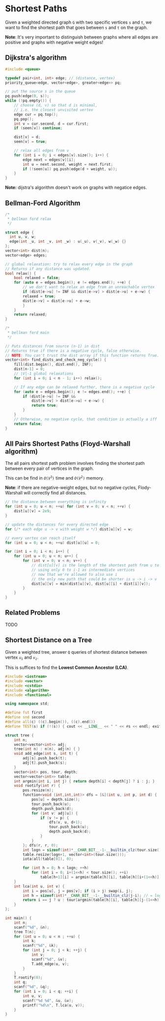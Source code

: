 # Shortest Paths

Given a weighted directed graph `G` with two specific vertices `s` and `t`, we want to find the shortest path that goes between `s` and `t` on the graph.

**Note**: It's very important to distinguish between graphs where all edges are positive and graphs with negative weight edges!

## Dijkstra's algorithm
```cpp
#include <queue>

typedef pair<int, int> edge; // (distance, vertex)
priority_queue<edge, vector<edge>, greater<edge>> pq;

// put the source s in the queue
pq.push(edge(0, s));
while (!pq.empty()) {
    // choose (d, v) so that d is minimal,
    // i.e. the closest unvisited vertex
    edge cur = pq.top();
    pq.pop();
    int v = cur.second, d = cur.first;
    if (seen[v]) continue;

    dist[v] = d;
    seen[v] = true;

    // relax all edges from v
    for (int i = 0; i < edges[v].size(); i++) {
        edge next = edges[v][i];
        int u = next.second, weight = next.first;
        if (!seen[u]) pq.push(edge(d + weight, u));
    }
}
```

**Note:** dijstra's algorithm doesn't work on graphs with negatice edges.

## Bellman-Ford Algorithm

```cpp
/*
 * bellman ford relax
 */

struct edge {
  int u, v, w;
  edge(int _u, int _v, int _w) : u(_u), v(_v), w(_w) {}
};
vector<int> dist(n);
vector<edge> edges;

// global relaxation: try to relax every edge in the graph
// Returns if any distance was updated.
bool relax() {
    bool relaxed = false;
    for (auto e = edges.begin(); e != edges.end(); ++e) {
        // we don't want to relax an edge from an unreachable vertex
        if (dist[e->u] != INF && dist[e->v] > dist[e->u] + e->w) {
        relaxed = true;
        dist[e->v] = dist[e->u] + e->w;
        }
    }
    return relaxed;
}

/*
 * bellman ford main
 */

// Puts distances from source (n-1) in dist
// Returns true if there is a negative cycle, false otherwise.
// NOTE: You can't trust the dist array if this function returns True.
vector<int> find_dists_and_check_neg_cycle() {
    fill(dist.begin(), dist.end(), INF);
    dist[n-1] = 0;
    // |V|-1 global relaxations
    for (int i = 0; i < n - 1; i++) relax();

    // If any edge can be relaxed further, there is a negative cycle
    for (auto e = edges.begin(); e != edges.end(); ++e) {
        if (dist[e->u] != INF &&
            dist[e->v] > dist[e->u] + e->w) {
            return true;
        }
    }
    // Otherwise, no negative cycle, that condition is actually a iff
    return false;
}
```

## All Pairs Shortest Paths (Floyd-Warshall algorithm)

The all pairs shortest path problem involves finding the shortest path between every pair of vertices in the graph.

This can be find in <code>$O(V^3)$</code> time and <code>$O(V^2)$</code> memory.


**Note**: if there are negative-weight edges, but no negative cycles, Flody-Warshall will correctly find all distances.
```cpp
// the distance between everything is infinity
for (int u = 0; u < n; ++u) for (int v = 0; v < n; ++v) {
    dist[u][v] = 2e9;
}

// update the distances for every directed edge
for (/* each edge u -> v with weight w */) dist[u][v] = w;

// every vertex can reach itself
for (int u = 0; u < n; ++u) dist[u][u] = 0;

for (int i = 0; i < n; i++) {
    for (int u = 0; u < n; u++) {
        for (int v = 0; v < n; v++) {
            // dist[u][v] is the length of the shortest path from u to v 
            // using only 0 to i-1 as intermediate vertices
            // now that we're allowed to also use i
            // the only new path that could be shorter is u -> i -> v
            dist[u][v] = min(dist[u][v], dist[u][i] + dist[i][v]);
        }
    }
}
```

## Related Problems

TODO

## Shortest Distance on a Tree

Given a weighted tree, answer `Q` queries of shortest distance between vertex <code>$u_{i}$</code> and <code>$v_{i}$</code>.

This is suffices to find the **Lowest Common Ancestor (LCA)**.

```cpp
#include <iostream>
#include <vector>
#include <cstdio>
#include <algorithm>
#include <functional>

using namespace std;

#define fst first
#define snd second
#define all(c) ((c).begin()), ((c).end())
#define TEST(s) if (!(s)) { cout << __LINE__ << " " << #s << endl; exit(-1); }

struct tree {
    int n;
    vector<vector<int>> adj;
    tree(int n) : n(n), adj(n) { }
    void add_edge(int s, int t) {
        adj[s].push_back(t);
        adj[t].push_back(s);
    }
    vector<int> pos, tour, depth;
    vector<vector<int>> table;
    int argmin(int i, int j) { return depth[i] < depth[j] ? i : j; }
    void rootify(int r) {
        pos.resize(n);
        function<void (int,int,int)> dfs = [&](int u, int p, int d) {
            pos[u] = depth.size();
            tour.push_back(u);
            depth.push_back(d);
            for (int v: adj[u]) {
                if (v != p) {
                    dfs(v, u, d+1);
                    tour.push_back(u);
                    depth.push_back(d);
                }
            }
        }; dfs(r, r, 0);
        int logn = sizeof(int)*__CHAR_BIT__-1-__builtin_clz(tour.size()); // log2
        table.resize(logn+1, vector<int>(tour.size()));
        iota(all(table[0]), 0);

        for (int h = 0; h < logn; ++h) 
            for (int i = 0; i+(1<<h) < tour.size(); ++i)
                table[h+1][i] = argmin(table[h][i], table[h][i+(1<<h)]);
    }
    int lca(int u, int v) {
        int i = pos[u], j = pos[v]; if (i > j) swap(i, j);
        int h = sizeof(int)*__CHAR_BIT__-1-__builtin_clz(j-i); // = log2
        return i == j ? u : tour[argmin(table[h][i], table[h][j-(1<<h)])];
    }
};

int main() {
    int n;
    scanf("%d", &n);
    tree T(n);
    for (int u = 0; u < n ; ++u) {
        int k; 
        scanf("%d", &k);
        for (int j = 0; j < k; ++j) {
            int v;
            scanf("%d", &v);
            T.add_edge(u, v);
        }
    }
    T.rootify(0);
    int q;
    scanf("%d", &q);
    for (int i = 0; i < q; ++i) {
        int u, v;
        scanf("%d %d", &u, &v);
        printf("%d\n", T.lca(u, v));
    }
}
```